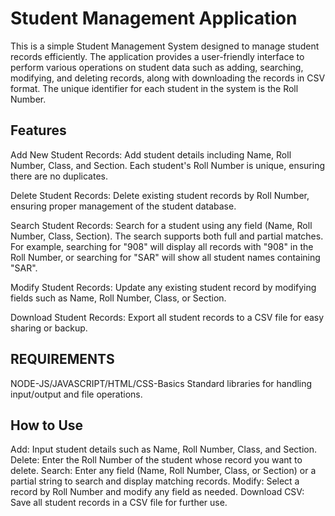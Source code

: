 <h1>Student Management Application</h1>
This is a simple Student Management System designed to manage student records efficiently. The application provides a user-friendly interface to perform various operations on student data such as adding, searching, modifying, and deleting records, along with downloading the records in CSV format. The unique identifier for each student in the system is the Roll Number.

<h2>Features</h2>
Add New Student Records:
Add student details including Name, Roll Number, Class, and Section. Each student's Roll Number is unique, ensuring there are no duplicates.

Delete Student Records:
Delete existing student records by Roll Number, ensuring proper management of the student database.

Search Student Records:
Search for a student using any field (Name, Roll Number, Class, Section). The search supports both full and partial matches. For example, searching for "908" will display all records with "908" in the Roll Number, or searching for "SAR" will show all student names containing "SAR".

Modify Student Records:
Update any existing student record by modifying fields such as Name, Roll Number, Class, or Section.

Download Student Records:
Export all student records to a CSV file for easy sharing or backup.
<h2>REQUIREMENTS</h2>
NODE-JS/JAVASCRIPT/HTML/CSS-Basics
Standard libraries for handling input/output and file operations.

<h2>How to Use</h2>
Add: Input student details such as Name, Roll Number, Class, and Section.
Delete: Enter the Roll Number of the student whose record you want to delete.
Search: Enter any field (Name, Roll Number, Class, or Section) or a partial string to search and display matching records.
Modify: Select a record by Roll Number and modify any field as needed.
Download CSV: Save all student records in a CSV file for further use.

